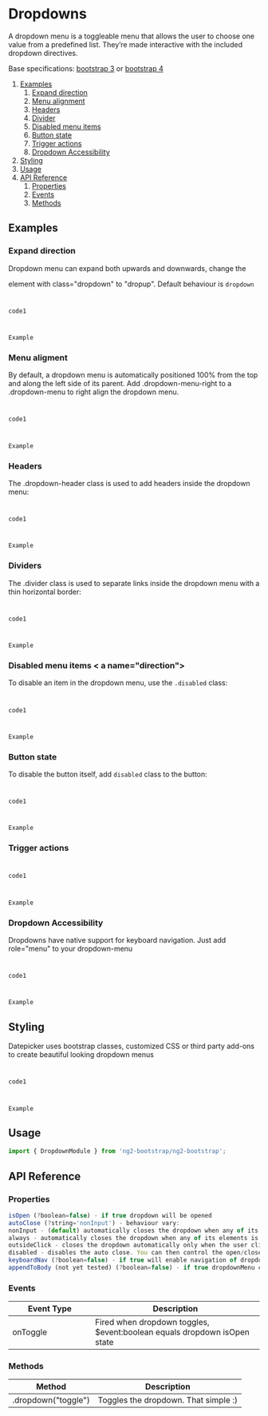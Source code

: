 # Dropdowns

A dropdown menu is a toggleable menu that allows the user to choose one value from a predefined list. They’re made interactive with the included dropdown directives.

Base specifications: [bootstrap 3](http://getbootstrap.com/javascript/#dropdowns) or [bootstrap 4](http://v4-alpha.getbootstrap.com/components/dropdowns/)


1. [Examples](#examples)
    1. [Expand direction](#direction)
    2. [Menu alignment](#alignment)
    3. [Headers](#headers)  
    4. [Divider](#divider)
    5. [Disabled menu items](#disable)
    6. [Button state](#btnstate)
    7. [Trigger actions](#trigger) 
    8. [Dropdown Accessibility](#accessibility)
2. [Styling](#styling)
3. [Usage](#usage)
4. [API Reference](#api)
    1. [Properties](#properties)
    2. [Events](#events)
    3. [Methods](#methods)
 
## Examples <a name="examples"></a>
### Expand direction <a name="direction"></a>
Dropdown menu can expand both upwards and downwards, change the <div> element with class="dropdown" to "dropup". Default behaviour is `dropdown`
#
`code1`
#
`Example`

### Menu aligment <a name="alignment"></a>
By default, a dropdown menu is automatically positioned 100% from the top and along the left side of its parent. Add .dropdown-menu-right to a .dropdown-menu to right align the dropdown menu.
#
`code1`
#
`Example`

### Headers <a name="direction"></a>
The .dropdown-header class is used to add headers inside the dropdown menu:
#
`code1`
#
`Example`

### Dividers <a name="direction"></a>
The .divider class is used to separate links inside the dropdown menu with a thin horizontal border:
#
`code1`
#
`Example`

### Disabled menu items < a name="direction"></a>
To disable an item in the dropdown menu, use the `.disabled` class:
#
`code1`
#
`Example`

### Button state <a name="direction"></a>
To disable the button itself, add `disabled` class to the button:
#
`code1`
#
`Example`

### Trigger actions <a name="direction"></a>
#
`code1`
#
`Example`

### Dropdown Accessibility <a name="direction"></a>
Dropdowns have native support for keyboard navigation. Just add role="menu" to your dropdown-menu
#
`code1`
#
`Example`
## Styling <a name="styling"></a>
Datepicker uses bootstrap classes, customized CSS or third party add-ons to create beautiful looking dropdown menus
#
`code1`
#
`Example`
## Usage <a name="usage"></a>
```typescript
import { DropdownModule } from 'ng2-bootstrap/ng2-bootstrap';
```
## API Reference <a name="api"></a>
### Properties <a name="properties"></a>
```typescript
isOpen (?boolean=false) - if true dropdown will be opened
autoClose (?string='nonInput') - behaviour vary:
nonInput - (default) automatically closes the dropdown when any of its elements is clicked — as long as the clicked element is not an input or a textarea.
always - automatically closes the dropdown when any of its elements is clicked
outsideClick - closes the dropdown automatically only when the user clicks any element outside the dropdown
disabled - disables the auto close. You can then control the open/close status of the dropdown manually, by using is-open. Please notice that the dropdown will still close if the toggle is clicked, the esc key is pressed or another dropdown is open
keyboardNav (?boolean=false) - if true will enable navigation of dropdown list elements with the arrow keys
appendToBody (not yet tested) (?boolean=false) - if true dropdownMenu content will be appended to the body. This is useful when the dropdown button is inside a div with overflow: hidden, and the menu would otherwise be hidden
```
### Events <a name="events"></a>
<div class="table-responsive">
  <table class="table table-bordered table-striped">
    <thead>
      <tr>
        <th style="width: 150px;">Event Type</th>
        <th>Description</th>
      </tr>
    </thead>
    <tbody>
      <tr>
        <td>onToggle</td>
        <td>Fired when dropdown toggles, $event:boolean equals dropdown isOpen state</td>
      </tr>
    </tbody>
  </table>
</div>

### Methods <a name="methods"></a>
<div class="table-responsive">
  <table class="table table-bordered table-striped">
    <thead>
      <tr>
        <th style="width: 150px;">Method</th>
        <th>Description</th>
      </tr>
    </thead>
    <tbody>
      <tr>
        <td>.dropdown("toggle")</td>
        <td>Toggles the dropdown. That simple :)</td>
      </tr>
    </tbody>
  </table>
</div>



